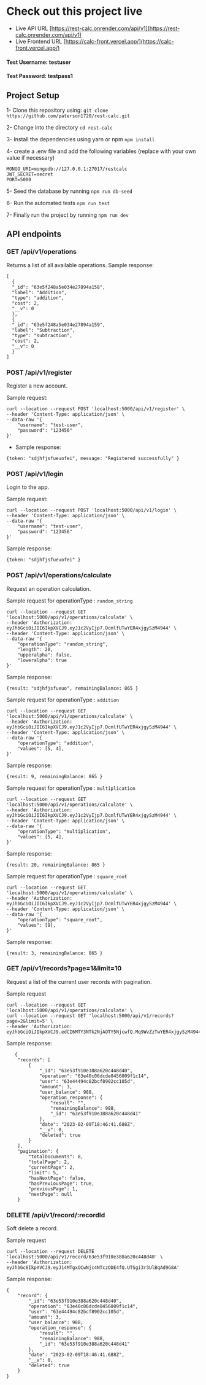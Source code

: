 # Check out this project live

- Live API URL [https://rest-calc.onrender.com/api/v1](https://rest-calc.onrender.com/api/v1)
- Live Frontend URL [https://calc-front.vercel.app/](https://calc-front.vercel.app/)

#### Test Username: testuser
#### Test Password: testpass1


## Project Setup

1- Clone this repository using:
``git clone https://github.com/paterson1720/rest-calc.git``

2- Change into the directory
``cd rest-calc``

3- Install the dependencies using yarn or npm
``npm install``

4- create a .env file and add the following variables (replace with your own value if necessary)
```
MONGO_URI=mongodb://127.0.0.1:27017/restcalc
JWT_SECRET=secret
PORT=5000
```

5- Seed the database by running
``npm run db-seed``

6- Run the automated tests
``npm run test``

7- Finally run the project by running
``npm run dev``

## API endpoints

### GET /api/v1/operations

Returns a list of all available operations. 
Sample response:
  ```
  [
    {
    "_id": "63e5f248a5e034e27894a158",
    "label": "Addition",
    "type": "addition",
    "cost": 2,
    "__v": 0
    },
    {
    "_id": "63e5f248a5e034e27894a159",
    "label": "Subtraction",
    "type": "subtraction",
    "cost": 2,
    "__v": 0
    }
]
  ```
  
### POST /api/v1/register
Register a new account.

Sample request:
```
curl --location --request POST 'localhost:5000/api/v1/register' \
--header 'Content-Type: application/json' \
--data-raw '{
    "username": "test-user",
    "password": "123456"
}'
```

- Sample response:
```
{token: "sdjhfjsfueuofei", message: "Registered successfully" }
```

### POST /api/v1/login
Login to the app.

Sample request:
```
curl --location --request POST 'localhost:5000/api/v1/login' \
--header 'Content-Type: application/json' \
--data-raw '{
    "username": "test-user",
    "password": "123456"
}'
```

Sample response:
```
{token: "sdjhfjsfueuofei" }
```

### POST /api/v1/operations/calculate
Request an operation calculation.

Sample request for operationType : ``random_string``
```
curl --location --request GET 'localhost:5000/api/v1/operations/calculate' \
--header 'Authorization: eyJhbGciOiJII6IkpXVCJ9.eyJ1c2VyIjp7.DcmlfUTwYER4xjgySzM4944' \
--header 'Content-Type: application/json' \
--data-raw '{
    "operationType": "random_string",
    "length": 20,
    "upperalpha": false,
    "loweralpha": true
}'
```

Sample response:
```
{result: "sdjhfjsfueuo", remainingBalance: 865 }
```

Sample request for operationType : ``addition``
```
curl --location --request GET 'localhost:5000/api/v1/operations/calculate' \
--header 'Authorization: eyJhbGciOiJII6IkpXVCJ9.eyJ1c2VyIjp7.DcmlfUTwYER4xjgySzM4944' \
--header 'Content-Type: application/json' \
--data-raw '{
    "operationType": "addition",
    "values": [5, 4],
}'
```

Sample response:
```
{result: 9, remainingBalance: 865 }
```

Sample request for operationType : ``multiplication``
```
curl --location --request GET 'localhost:5000/api/v1/operations/calculate' \
--header 'Authorization: eyJhbGciOiJII6IkpXVCJ9.eyJ1c2VyIjp7.DcmlfUTwYER4xjgySzM4944' \
--header 'Content-Type: application/json' \
--data-raw '{
    "operationType": "multiplication",
    "values": [5, 4],
}'
```

Sample response:
```
{result: 20, remainingBalance: 865 }
```

Sample request for operationType : ``square_root``
```
curl --location --request GET 'localhost:5000/api/v1/operations/calculate' \
--header 'Authorization: eyJhbGciOiJII6IkpXVCJ9.eyJ1c2VyIjp7.DcmlfUTwYER4xjgySzM4944' \
--header 'Content-Type: application/json' \
--data-raw '{
    "operationType": "square_root",
    "values": [9],
}'
```

Sample response:
```
{result: 3, remainingBalance: 865 }
```


### GET /api/v1/records?page=1&limit=10
Request a list of the current user records with pagination.

Sample request
```
curl --location --request GET 'localhost:5000/api/v1/operations/calculate' \
curl --location --request GET 'localhost:5000/api/v1/records?page=2&limit=5' \
--header 'Authorization: eyJhbGciOiJIkpXVCJ9.edCI6MTY3NTk2NjAOTY5NjcwfQ.Mq9WvZzTwYER4xjgySzM4944'
```

Sample response:
```
   {
    "records": [
        {
            "_id": "63e53f910e388a620c448d40",
            "operation": "63e40c06dcde0456009f1c14",
            "user": "63e44494c82bcf8902cc105d",
            "amount": 3,
            "user_balance": 988,
            "operation_response": {
                "result": "",
                "remainingBalance": 988,
                "_id": "63e53f910e388a620c448d41"
            },
            "date": "2023-02-09T18:46:41.688Z",
            "__v": 0,
            "deleted": true
        }
    ],
    "pagination": {
        "totalDocuments": 8,
        "totalPage": 2,
        "currentPage": 2,
        "limit": 5,
        "hasNextPage": false,
        "hasPreviousPage": true,
        "previousPage": 1,
        "nextPage": null
    }
```

### DELETE /api/v1/record/:recordId
Soft delete a record.

Sample request
```
curl --location --request DELETE 'localhost:5000/api/v1/record/63e53f910e388a620c448d40' \
--header 'Authorization: eyJhbGc6IkpXVCJ9.eyJ14MTgxOCwNjc4NTczODE4fQ.UTSgi3r3UlBqAd9G8A'
```

Sample response:
```
{
    "record": {
        "_id": "63e53f910e388a620c448d40",
        "operation": "63e40c06dcde0456009f1c14",
        "user": "63e44494c82bcf8902cc105d",
        "amount": 3,
        "user_balance": 988,
        "operation_response": {
            "result": "",
            "remainingBalance": 988,
            "_id": "63e53f910e388a620c448d41"
        },
        "date": "2023-02-09T18:46:41.688Z",
        "__v": 0,
        "deleted": true
    }
}
```
